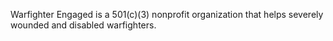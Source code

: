 Warfighter Engaged is a 501(c)(3) nonprofit organization that helps severely wounded and disabled warfighters.

